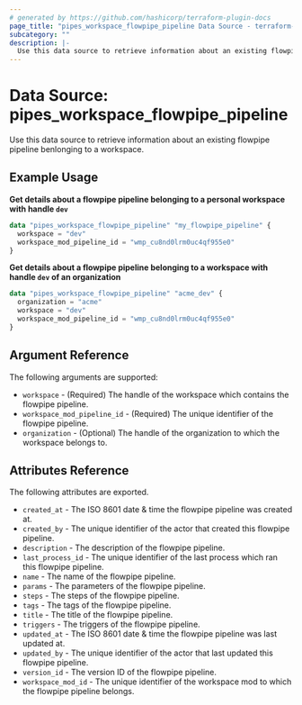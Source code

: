 ```yaml
---
# generated by https://github.com/hashicorp/terraform-plugin-docs
page_title: "pipes_workspace_flowpipe_pipeline Data Source - terraform-provider-pipes"
subcategory: ""
description: |-
  Use this data source to retrieve information about an existing flowpipe pipeline benlonging to a workspace.
---
```


# Data Source: pipes_workspace_flowpipe_pipeline

Use this data source to retrieve information about an existing flowpipe pipeline benlonging to a workspace.

## Example Usage

**Get details about a flowpipe pipeline belonging to a personal workspace with handle `dev`**

```terraform
data "pipes_workspace_flowpipe_pipeline" "my_flowpipe_pipeline" {
  workspace = "dev"
  workspace_mod_pipeline_id = "wmp_cu8nd0lrm0uc4qf955e0"
}
```

**Get details about a flowpipe pipeline belonging to a workspace with handle `dev` of an organization**

```terraform
data "pipes_workspace_flowpipe_pipeline" "acme_dev" {
  organization = "acme"
  workspace = "dev"
  workspace_mod_pipeline_id = "wmp_cu8nd0lrm0uc4qf955e0"
}
```

## Argument Reference

The following arguments are supported:

- `workspace` - (Required) The handle of the workspace which contains the flowpipe pipeline.
- `workspace_mod_pipeline_id` - (Required) The unique identifier of the flowpipe pipeline.
- `organization` - (Optional) The handle of the organization to which the workspace belongs to.

## Attributes Reference

The following attributes are exported.

- `created_at` - The ISO 8601 date & time the flowpipe pipeline was created at.  
- `created_by` - The unique identifier of the actor that created this flowpipe pipeline.  
- `description` - The description of the flowpipe pipeline.
- `last_process_id` - The unique identifier of the last process which ran this flowpipe pipeline.  
- `name` - The name of the flowpipe pipeline.
- `params` - The parameters of the flowpipe pipeline.  
- `steps` - The steps of the flowpipe pipeline.  
- `tags` - The tags of the flowpipe pipeline.  
- `title` - The title of the flowpipe pipeline.  
- `triggers` - The triggers of the flowpipe pipeline.  
- `updated_at` - The ISO 8601 date & time the flowpipe pipeline was last updated at.  
- `updated_by` - The unique identifier of the actor that last updated this flowpipe pipeline.  
- `version_id` - The version ID of the flowpipe pipeline.  
- `workspace_mod_id` - The unique identifier of the workspace mod to which the flowpipe pipeline belongs.  
